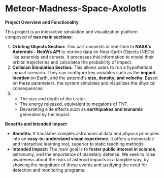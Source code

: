 # Meteor-Madness-Space-Axolotls

**Project Overview and Functionality**

This project is an interactive simulation and visualization platform composed of **two main sections**:

1. **Orbiting Objects Section:** This part connects in real-time to **NASA's Asteroids - NeoWs API** to retrieve data on Near-Earth Objects (NEOs) like asteroids and comets. It processes this information to model their orbital trajectories and calculates the probability of impact.
2. **Collision Simulation Section:** This allows users to run a hypothetical impact scenario. They can configure key variables such as the **impact location** on Earth, and the asteroid's **size, density, and velocity**. Based on these parameters, the system simulates and visualizes the physical consequences:
3.
   * The size and depth of the crater.
   * The energy released, equivalent to megatons of TNT.
   * Devastating side effects such as **earthquakes and tsunamis** generated by the impact.

**Benefits and Intended Impact**

* **Benefits:** It translates complex astronomical data and physics principles into an **easy-to-understand visual experience**. It offers a memorable and interactive learning tool, superior to static teaching methods.
* **Intended Impact:** The main goal is to **foster public interest in science**, astronomy, and the importance of planetary defense. We seek to raise awareness about the risks of asteroid impacts in a tangible way, by showing the magnitude of these events and justifying the need for detection and monitoring programs.
